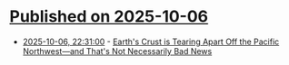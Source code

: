 # [Published on 2025-10-06](index.md)

* [2025-10-06, 22:31:00](https://soylentnews.org/article.pl?sid=25/10/05/1935200&from=rss) - [Earth's Crust is Tearing Apart Off the Pacific Northwest—and That's Not Necessarily Bad News](https://soylentnews.org/article.pl?sid=25/10/05/1935200&from=rss)
